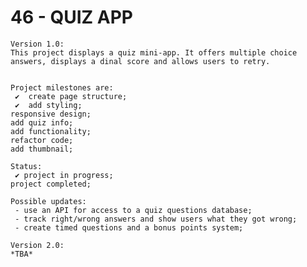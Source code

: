 # 46 - QUIZ APP

    Version 1.0:
    This project displays a quiz mini-app. It offers multiple choice answers, displays a dinal score and allows users to retry.


    Project milestones are:
     ✔  create page structure;
     ✔  add styling;
    responsive design;
    add quiz info;
    add functionality;
    refactor code;
    add thumbnail;

    Status:
     ✔ project in progress;
    project completed;

    Possible updates:
     - use an API for access to a quiz questions database;
     - track right/wrong answers and show users what they got wrong;
     - create timed questions and a bonus points system;

    Version 2.0:
    *TBA*
